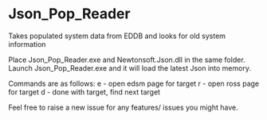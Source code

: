 # Json_Pop_Reader
Takes populated system data from EDDB and looks for old system information

Place Json_Pop_Reader.exe and Newtonsoft.Json.dll in the same folder. Launch Json_Pop_Reader.exe and it will load the latest Json into memory.

Commands are as follows:
e - open edsm page for target
r - open ross page for target
d - done with target, find next target

Feel free to raise a new issue for any features/ issues you might have.
